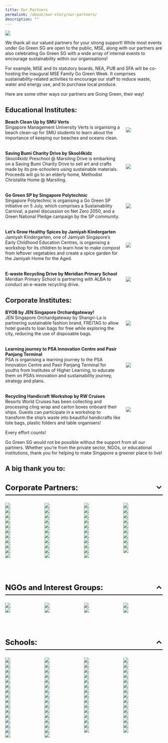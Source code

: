 ```yaml
---
title: Our Partners
permalink: /about/our-story/our-partners/
description: ""
---
```

![](/images/banner-about-us.png)

We thank all our valued partners for your strong support! 
While most events under Go Green SG are open to the public, MSE, along with our partners are also celebrating Go Green SG with a wide array of internal events to encourage sustainability within our organisations!

For example, MSE and its statutory boards, NEA, PUB and SFA will be co-hosting the inaugural MSE Family Go Green Week. It comprises sustainability-related activities to encourage our staff to reduce waste, water and energy use, and to purchase local produce. 

Here are some other ways our partners are Going Green, their way!

## Educational Institutes:
<style>
	.two-col {
		display: flex;
    flex-direction: column;
		gap: 2rem;
	}
	.two-col__item {
		display: flex;
		align-items: center;
		justify-content: space-between;
		flex-wrap: wrap;
		gap: 1rem;
	}
	.two-col__item__body {
		flex: 1 1 70%;
	}
	div.two-col__item__body p,
	div.two-col__item__body p.two-col__item__title {
		margin: 0;
	}
	.two-col__item__image {
	    flex: 1 1 20%;
	}
	.two-col__item__image img {
		max-width: 100px;
    margin-right: 0;
	}
	@media (max-width: 576px) {
		.two-col__item__body {
			flex: 1 1 100%;
		}
		.two-col__item__image {
			order: -1;
		}
		.two-col__item__image img {
			margin: auto;
		}
	}
</style>
<div class="two-col">
	<!-- Item 1 -->
	<div class="two-col__item">
		<div class="two-col__item__body">
			<p class="two-col__item__title"><strong>Beach Clean Up by SMU Verts</strong></p>
			<p>Singapore Management University Verts is organising a beach clean-up for SMU students to learn about the importance of keeping our beaches and oceans clean.</p>
		</div>
		<div class="two-col__item__image">
			<img src="/images/Our%20Partners/Special%20Mentions/educational-1.png">
		</div>
	</div>
	<!-- Item 2 -->
	<div class="two-col__item">
		<div class="two-col__item__body">
			<p class="two-col__item__title"><strong>Saving Bumi Charity Drive by Skool4kidz</strong></p>
			<p>Skool4kidz Preschool @ Marsiling Drive is embarking on a Saving Bumi Charity Drive to sell art and crafts made by its pre-schoolers using sustainable materials. Proceeds will go to an elderly home, Methodist Christalite Home @ Marsiling.</p>
		</div>
		<div class="two-col__item__image">
			<img src="/images/Our%20Partners/Special%20Mentions/educational-2.png">
		</div>
	</div>
	<!-- Item 3 -->
	<div class="two-col__item">
		<div class="two-col__item__body">
			<p class="two-col__item__title"><strong>Go Green SP by Singapore Polytechnic</strong></p>
			<p>Singapore Polytechnic is organising a Go Green SP initiative on 5 July, which comprises a Sustainability Carnival, a panel discussion on Net Zero 2050, and a Green National Pledge campaign by the SP community.</p>
		</div>
		<div class="two-col__item__image">
			<img src="/images/Our%20Partners/Special%20Mentions/educational-4.png">
		</div>
	</div>
	<!-- Item 4 -->
	<div class="two-col__item">
		<div class="two-col__item__body">
			<p class="two-col__item__title"><strong>Let’s Grow Healthy Spices by Jamiyah Kindergarten</strong></p>
			<p>Jamiyah Kindergarten, one of Jamiyah Singapore’s Early Childhood Education Centres, is organising a workshop for its children to learn how to make compost from leftover vegetables and create a spice garden for the Jamiyah Home for the Aged.</p>
		</div>
		<div class="two-col__item__image">
			<img src="/images/Our%20Partners/Special%20Mentions/educational-3.png">
		</div>
	</div>
	<!-- Item 5 -->
	<div class="two-col__item">
		<div class="two-col__item__body">
			<p class="two-col__item__title"><strong>E-waste Recycling Drive by Meridian Primary School</strong></p>
			<p>Meridian Primary School is partnering with ALBA to conduct an e-waste recycling drive.
			</p>
		</div>
		<div class="two-col__item__image">
			<img src="/images/Our%20Partners/Special%20Mentions/educational-5.png">
		</div>
	</div>
</div>

## Corporate Institutes:
<div class="two-col">
	<!-- Item 1 -->
	<div class="two-col__item">
		<div class="two-col__item__body">
			<p class="two-col__item__title"><strong>BYOB by JEN Singapore Orchardgateway!</strong></p>
			<p>JEN Singapore Orchardgateway by Shangri-La is partnering sustainable fashion brand, FREITAG to allow hotel guests to loan bags for free while exploring the city,  reducing the use of disposable bags.</p>
		</div>
		<div class="two-col__item__image">
			<img src="/images/Our%20Partners/Corporate/jen%20singapore.png">
		</div>
	</div>
	<!-- Item 2 -->
	<div class="two-col__item">
		<div class="two-col__item__body">
			<p class="two-col__item__title"><strong>Learning journey to PSA Innovation Centre and Pasir Panjang Terminal</strong></p>
			<p>PSA is organising a learning journey to the PSA Innovation Centre and Pasir Panjang Terminal for youths from Institutes of Higher Learning, to educate them on PSA’s innovation and sustainability journey, strategy and plans.</p>
		</div>
		<div class="two-col__item__image">
			<img src="/images/Our%20Partners/Corporate/psa%20corporation.png">
		</div>
	</div>
	<!-- Item 3 -->
	<div class="two-col__item">
		<div class="two-col__item__body">
			<p class="two-col__item__title"><strong>Recycling Handicraft Workshop by RW Cruises</strong></p>
			<p>Resorts World Cruises has been collecting and processing cling wrap and carton boxes onboard their ships. Guests can participate in a workshop to transform the ship’s waste into beautiful handicrafts like tote bags, plastic folders and table organisers!</p>
		</div>
		<div class="two-col__item__image">
			<img src="/images/Our%20Partners/Corporate/resort%20world%20cruises%20(rw%20cruises).png">
		</div>
	</div>
</div>


Every effort counts!

Go Green SG would not be possible without the support from all our partners. Whether you’re from the private sector, NGOs, or educational institutions, thank you for helping to make Singapore a greener place to live! 


## A big thank you to:
<style>
	.accordion {
		margin-bottom: 1.5rem;
	}
	
	.accordion .row {
		display: grid;
		grid-template-columns: repeat(4, 1fr);
		/* gap: .5rem; */
		margin: 0;
	}
	
	.accordion .row .col {
		width: 100%;
	}
	
	.accordion > .bp-accordion-header {
		background-color: transparent;
		padding-bottom: .5rem;
		border-bottom: 2px solid black;
		font-size: 24px;
	}
	
	.bp-accordion-body {
		margin-bottom: 5rem;
	}
	
	.accordion > .bp-accordion-header:hover {
		background-color: transparent;
	}
	
	.accordion > .bp-accordion-header > .bp-accordion-button {
		display: block;
		width: 100%;
		text-decoration: none;
		margin: 0;
		color: black;
	}
	
	.bp-accordion-button::before {
		content: "";
	}
	
	.bp-accordion-button.sgds-icon-plus {
		content: "";
	}
	
	.bp-accordion-button.sgds-icon-minus {
		content: "";
	}
	
	.bp-accordion-button-wrapper {
		display: flex;
		justify-content: space-between;
		align-items: center;
	}
	
	.arrow-icon {
		transition: all .5s;
		transform: rotate(180deg);
	}
	
	.accordion:first-child .arrow-icon {
		transform: rotate(0);
	}
	
	.bp-accordion-header:has( > .bp-accordion-button.sgds-icon-plus) .arrow-icon {
	transform: rotate(180deg);
	}
	
	.bp-accordion-header:has( > .bp-accordion-button.sgds-icon-minus) .arrow-icon {
	transform: rotate(0);
	}
</style>
 
<div class="accordion-container">
	<!-- Accordtion Item 1 -->
    <div class="accordion">
        <h3 class="bp-accordion-header">
            <a class="bp-accordion-button">
							<div class="bp-accordion-button-wrapper">
									<span>Corporate Partners:</span>
									<svg viewBox="0 0 24 24" height="24" width="24" xmlns="http://www.w3.org/2000/svg" class="arrow-icon"><g stroke-width="1" stroke="none" fill-rule="evenodd" fill="none" id="feArrowDown0"><g fill="currentColor" id="feArrowDown1"><path d="m6 7l6 6l6-6l2 2l-8 8l-8-8z" id="feArrowDown2"></path></g></g></svg>
							</div>
            </a>
        </h3>
						<!-- Accordion 1 - Body -->
            <div style="display: block" class="bp-accordion-body">
							<div class="row">
								<!-- Accordion Item 1 -->
								<div class="col is-one-quarter">
									<img src="/images/Our%20Partners/Corporate/gardens%20by%20the%20bay%201.png">
								</div>
								<!-- Accordion Item 2 -->
								<div class="col is-one-quarter">
									<img src="/images/Our%20Partners/Corporate/marina%20bay%20sands%202.png">
								</div>
								<!-- Accordion Item 3 -->
								<div class="col is-one-quarter">
									<img src="/images/Our%20Partners/Corporate/amazon.png">
								</div>
								<!-- Accordion Item 4 -->
								<div class="col is-one-quarter">
									<img src="/images/Our%20Partners/Corporate/asia%20pacific%20breweries.png">
								</div>
								<!-- Accordion Item 5 -->
								<div class="col is-one-quarter">
									<img src="/images/Our%20Partners/Corporate/castlery.png">
								</div>
								<!-- Accordion Item 6 -->
								<div class="col is-one-quarter">
									<img src="/images/Our%20Partners/Corporate/changi%20airport%20cycling.png">
								</div>
								<!-- Accordion Item 7 -->
								<div class="col is-one-quarter">
									<img src="/images/Our%20Partners/Corporate/city%20developments%20limited.png">
								</div>
								<!-- Accordion Item 8 -->
								<div class="col is-one-quarter">
									<img src="/images/Our%20Partners/Corporate/citysprouts.png">
								</div>
								<!-- Accordion Item 9 -->
								<div class="col is-one-quarter">
									<img src="/images/Our%20Partners/Corporate/comcrop.png">
								</div>
								<!-- Accordion Item 10 -->
								<div class="col is-one-quarter">
									<img src="/images/Our%20Partners/Corporate/fairmont%20swissotel%20joint.png">
								</div>
								<!-- Accordion Item 11 -->
								<div class="col is-one-quarter">
									<img src="/images/Our%20Partners/Corporate/foodpanda.png">
								</div>
								<!-- Accordion Item 12 -->
								<div class="col is-one-quarter">
									<img src="/images/Our%20Partners/Corporate/ginlee.png">
								</div>
								<!-- Accordion Item 13 -->
								<div class="col is-one-quarter">
									<img src="/images/Our%20Partners/Corporate/grab-logo.png">
								</div>
								<!-- Accordion Item 14 -->
								<div class="col is-one-quarter">
									<img src="/images/Our%20Partners/Corporate/greenscout.png">
								</div>
								<!-- Accordion Item 15 -->
								<div class="col is-one-quarter">
									<img src="/images/Our%20Partners/Corporate/green%20sproutz%20singapore.png">
								</div>
								<!-- Accordion Item 16 -->
								<div class="col is-one-quarter">
									<img src="/images/Our%20Partners/Corporate/holocene.png">
								</div>
								<!-- Accordion Item 17 -->
								<div class="col is-one-quarter">
									<img src="/images/Our%20Partners/Corporate/hotel%20indigo.png">
								</div>
								<!-- Accordion Item 18 -->
								<div class="col is-one-quarter">
									<img src="/images/Our%20Partners/Corporate/indie-singapore-tours.png">
								</div>
								<!-- Accordion Item 19 -->
								<div class="col is-one-quarter">
									<img src="/images/Our%20Partners/Corporate/intercontinental%20hotel.png">
								</div>
								<!-- Accordion Item 20 -->
								<div class="col is-one-quarter">
									<img src="/images/Our%20Partners/Corporate/invosystems.png">
								</div>
								<!-- Accordion Item 21 -->
								<div class="col is-one-quarter">
									<img src="/images/Our%20Partners/Corporate/jen%20singapore.png">
								</div>
								<!-- Accordion Item 22 -->
								<div class="col is-one-quarter">
									<img src="/images/Our%20Partners/Corporate/kowabunga!.png">
								</div>
								<!-- Accordion Item 23 -->
								<div class="col is-one-quarter">
									<img src="/images/Our%20Partners/Corporate/mandai wildlife group.png">
								</div>
								<!-- Accordion Item 24 -->
								<div class="col is-one-quarter">
									<img src="/images/Our%20Partners/Corporate/mount faber leisure group.png">
								</div>
								<!-- Accordion Item 25 -->
								<div class="col is-one-quarter">
									<img src="/images/Our%20Partners/Corporate/mr bucket chocolaterie.png">
								</div>
								<!-- Accordion Item 26 -->
								<div class="col is-one-quarter">
									<img src="/images/Our%20Partners/Corporate/otolith entertainment.png">
								</div>
								<!-- Accordion Item 27 -->
								<div class="col is-one-quarter">
									<img src="/images/Our%20Partners/Corporate/park royal on beach road.png">
								</div>
								<!-- Accordion Item 28 -->
								<div class="col is-one-quarter">
									<img src="/images/Our%20Partners/Corporate/pass it on.png">
								</div>
								<!-- Accordion Item 29 -->
								<div class="col is-one-quarter">
									<img src="/images/Our%20Partners/Corporate/psa corporation.png">
								</div>
								<!-- Accordion Item 30 -->
								<div class="col is-one-quarter">
									<img src="/images/Our%20Partners/Corporate/resort world cruises (rw cruises).png">
								</div>
								<!-- Accordion Item 31 -->
								<div class="col is-one-quarter">
									<img src="/images/Our%20Partners/Corporate/schneider electric.png">
								</div>
								<!-- Accordion Item 32 -->
								<div class="col is-one-quarter">
									<img src="/images/Our%20Partners/Corporate/sembcorp.png">
								</div>
								<!-- Accordion Item 33 -->
								<div class="col is-one-quarter">
									<img src="/images/Our%20Partners/Corporate/servier.png">
								</div>
								<!-- Accordion Item 34 -->
								<div class="col is-one-quarter">
									<img src="/images/Our%20Partners/Corporate/shangri-la singapore.png">
								</div>
								<!-- Accordion Item 35 -->
								<div class="col is-one-quarter">
									<img src="/images/Our%20Partners/Corporate/shimizu corporation.png">
								</div>
								<!-- Accordion Item 36 -->
								<div class="col is-one-quarter">
									<img src="/images/Our%20Partners/Corporate/susgain.png">
								</div>
								<!-- Accordion Item 37 -->
								<div class="col is-one-quarter">
									<img src="/images/Our%20Partners/Corporate/that wknd company.png">
								</div>
								<!-- Accordion Item 38 -->
								<div class="col is-one-quarter">
									<img src="/images/Our%20Partners/Corporate/the fullerton hotel singapore.png">
								</div>
								<!-- Accordion Item 39 -->
								<div class="col is-one-quarter">
									<img src="/images/Our%20Partners/Corporate/tribe-logo.png">
								</div>
								<!-- Accordion Item 40 -->
								<div class="col is-one-quarter">
									<img src="/images/Our%20Partners/Corporate/unabiz.png">
								</div>
								<!-- Accordion Item 41 -->
								<div class="col is-one-quarter">
									<img src="/images/Our%20Partners/Corporate/untamed path.png">
								</div>
								<!-- Accordion Item 42 -->
								<div class="col is-one-quarter">
									<img src="/images/Our%20Partners/Corporate/verizon communications.png">
								</div>
								<!-- Accordion Item 43 -->
								<div class="col is-one-quarter">
									<img src="/images/Our%20Partners/Corporate/young nautilus.png">
								</div>
							</div>
        </div>
    </div>
    <div class="accordion">
        <h3 class="bp-accordion-header">
					<a class="bp-accordion-button">
						<div class="bp-accordion-button-wrapper">
							<span>NGOs and Interest Groups:</span>
							<svg viewBox="0 0 24 24" height="24" width="24" xmlns="http://www.w3.org/2000/svg" class="arrow-icon"><g stroke-width="1" stroke="none" fill-rule="evenodd" fill="none" id="feArrowDown0"><g fill="currentColor" id="feArrowDown1"><path d="m6 7l6 6l6-6l2 2l-8 8l-8-8z" id="feArrowDown2"></path></g></g></svg>
						</div>
					</a>
        </h3>
				<div class="bp-accordion-body">
					<div class="row">
						<div class="col is-one-quarter">
							<img src="/images/Our%20Partners/NGOs%2C%20Interest%20Groups%20%26%20Others/champs%20for%20our%20environment.png">
						</div>
						<div class="col is-one-quarter">
							<img src="/images/Our%20Partners/NGOs%2C%20Interest%20Groups%20%26%20Others/divert%20for%202nd%20life.png">
						</div>
						<div class="col is-one-quarter">
							<img src="/images/Our%20Partners/NGOs%2C%20Interest%20Groups%20%26%20Others/living%20soil%20asia.png">
						</div>
						<div class="col is-one-quarter">
							<img src="/images/Our%20Partners/NGOs%2C%20Interest%20Groups%20%26%20Others/metta%20welfare%20association.png">
						</div>
						<div class="col is-one-quarter">
							<img src="/images/Our%20Partners/NGOs%2C%20Interest%20Groups%20%26%20Others/singapore%20fashion%20council.png">
						</div>
						<div class="col is-one-quarter">
							<img src="/images/Our%20Partners/NGOs%2C%20Interest%20Groups%20%26%20Others/singapore%20furniture%20industries%20council.png">
						</div>
						<div class="col is-one-quarter">
							<img src="/images/Our%20Partners/NGOs%2C%20Interest%20Groups%20%26%20Others/tanjong%20pagar%20town%20council.png">
						</div>
						<div class="col is-one-quarter">
							<img src="/images/Our%20Partners/NGOs%2C%20Interest%20Groups%20%26%20Others/unleash.png">
						</div>
					</div>
				</div>
    </div>
	<div class="accordion">
        <h3 class="bp-accordion-header">
					<a class="bp-accordion-button">
						<div class="bp-accordion-button-wrapper">
							<span>Schools:</span>
							<svg viewBox="0 0 24 24" height="24" width="24" xmlns="http://www.w3.org/2000/svg" class="arrow-icon"><g stroke-width="1" stroke="none" fill-rule="evenodd" fill="none" id="feArrowDown0"><g fill="currentColor" id="feArrowDown1"><path d="m6 7l6 6l6-6l2 2l-8 8l-8-8z" id="feArrowDown2"></path></g></g></svg>
						</div>
					</a>
        </h3>
				<div class="bp-accordion-body">
					<div class="row">
						<!-- Accordion Item 1 -->
						<div class="col is-one-quarter">
							<img src="/images/Our%20Partners/Educational%20Institutes/earth%20observatory%20of%20singapore%201.png">
						</div>
						<!-- Accordion Item 2 -->
						<div class="col is-one-quarter">
							<img src="/images/Our%20Partners/Educational%20Institutes/jamiyah%20kindergarten.png">
						</div>
						<!-- Accordion Item 3 -->
						<div class="col is-one-quarter">
							<img src="/images/Our%20Partners/Educational%20Institutes/marsiling%20secondary%20school%201.png">
						</div>
						<!-- Accordion Item 4 -->
						<div class="col is-one-quarter">
							<img src="/images/Our%20Partners/Educational%20Institutes/rp%20logo-cmyk-high-res%20(for%20light-colored%20bg).png">
						</div>
						<!-- Accordion Item 5 -->
						<div class="col is-one-quarter">
							<img src="/images/Our%20Partners/Educational%20Institutes/sp_marketing_logo_main_rgb_fullcolour_on_white_bg.png">
						</div>
						<!-- Accordion Item 6 -->
						<div class="col is-one-quarter">
							<img src="/images/Our%20Partners/Educational%20Institutes/agape%20little%20uni.png">
						</div>
						<!-- Accordion Item 7 -->
						<div class="col is-one-quarter">
							<img src="/images/Our%20Partners/Educational%20Institutes/ai%20tong%20school.png">
						</div>
						<!-- Accordion Item 8 -->
						<div class="col is-one-quarter">
							<img src="/images/Our%20Partners/Educational%20Institutes/apsn%20chaoyang%20school.png">
						</div>
						<!-- Accordion Item 9 -->
						<div class="col is-one-quarter">
							<img src="/images/Our%20Partners/Educational%20Institutes/averbel child development centre.png">
						</div>
						<!-- Accordion Item 10 -->
						<div class="col is-one-quarter">
							<img src="/images/Our%20Partners/Educational%20Institutes/casuarina primary school.png">
						</div>
						<!-- Accordion Item 11 -->
						<div class="col is-one-quarter">
							<img src="/images/Our%20Partners/Educational%20Institutes/cedar girls_ secondary school.png">
						</div>
						<!-- Accordion Item 12 -->
						<div class="col is-one-quarter">
							<img src="/images/Our%20Partners/Educational%20Institutes/centre for nature-based climate solutions nus.png">
						</div>
						<!-- Accordion Item 13 -->
						<div class="col is-one-quarter">
							<img src="/images/Our%20Partners/Educational%20Institutes/changkat primary school.png">
						</div>
						<!-- Accordion Item 14 -->
						<div class="col is-one-quarter">
							<img src="/images/Our%20Partners/Educational%20Institutes/chij st joseph_s convent.png">
						</div>
						<!-- Accordion Item 15 -->
						<div class="col is-one-quarter">
							<img src="/images/Our%20Partners/Educational%20Institutes/chij st nicholas girls_ school.png">
						</div>
						<!-- Accordion Item 16 -->
						<div class="col is-one-quarter">
							<img src="/images/Our%20Partners/Educational%20Institutes/chongzheng primary school.png">
						</div>
						<!-- Accordion Item 17 -->
						<div class="col is-one-quarter">
							<img src="/images/Our%20Partners/Educational%20Institutes/commonwealth secondary school.png">
						</div>
						<!-- Accordion Item 18 -->
						<div class="col is-one-quarter">
							<img src="/images/Our%20Partners/Educational%20Institutes/compassvale secondary school.png">
						</div>
						<!-- Accordion Item 19 -->
						<div class="col is-one-quarter">
							<img src="/images/Our%20Partners/Educational%20Institutes/fengshan primary school.png">
						</div>
						<!-- Accordion Item 20 -->
						<div class="col is-one-quarter">
							<img src="/images/Our%20Partners/Educational%20Institutes/fuhua primary school.png">
						</div>
						<!-- Accordion Item 21 -->
						<div class="col is-one-quarter">
							<img src="/images/Our%20Partners/Educational%20Institutes/greendale primary school.png">
						</div>
						<!-- Accordion Item 22 -->
						<div class="col is-one-quarter">
							<img src="/images/Our%20Partners/Educational%20Institutes/greenland childcare centre.png">
						</div>
						<!-- Accordion Item 23 -->
						<div class="col is-one-quarter">
							<img src="/images/Our%20Partners/Educational%20Institutes/greenwood primary school.png">
						</div>
						<!-- Accordion Item 24 -->
						<div class="col is-one-quarter">
							<img src="/images/Our%20Partners/Educational%20Institutes/hampton pre-school.png">
						</div>
						<!-- Accordion Item 25 -->
						<div class="col is-one-quarter">
							<img src="/images/Our%20Partners/Educational%20Institutes/hmps school logo.png">
						</div>
						<!-- Accordion Item 26 -->
						<div class="col is-one-quarter">
							<img src="/images/Our%20Partners/Educational%20Institutes/jurong primary school.png">
						</div>
						<!-- Accordion Item 27 -->
						<div class="col is-one-quarter">
							<img src="/images/Our%20Partners/Educational%20Institutes/learning vision @ changi business park.png">
						</div>
						<!-- Accordion Item 28 -->
						<div class="col is-one-quarter">
							<img src="/images/Our%20Partners/Educational%20Institutes/my world.png">
						</div>
						<!-- Accordion Item 29 -->
						<div class="col is-one-quarter">
							<img src="/images/Our%20Partners/Educational%20Institutes/mee toh school.png">
						</div>
						<!-- Accordion Item 30 -->
						<div class="col is-one-quarter">
							<img src="/images/Our%20Partners/Educational%20Institutes/meridian primary school.png">
						</div>
						<!-- Accordion Item 31 -->
						<div class="col is-one-quarter">
							<img src="/images/Our%20Partners/Educational%20Institutes/meridian secondary school.png">
						</div>
						<!-- Accordion Item 32 -->
						<div class="col is-one-quarter">
							<img src="/images/Our%20Partners/Educational%20Institutes/nan hua primary school.png">
						</div>
						<!-- Accordion Item 33 -->
						<div class="col is-one-quarter">
							<img src="/images/Our%20Partners/Educational%20Institutes/nanyang girls high school.png">
						</div>
						<!-- Accordion Item 34 -->
						<div class="col is-one-quarter">
							<img src="/images/Our%20Partners/Educational%20Institutes/naval base secondary school.png">
						</div>
						<!-- Accordion Item 35 -->
						<div class="col is-one-quarter">
							<img src="/images/Our%20Partners/Educational%20Institutes/nus college of design and engineering.png">
						</div>
						<!-- Accordion Item 36 -->
						<div class="col is-one-quarter">
							<img src="/images/Our%20Partners/Educational%20Institutes/nus ridge view residential college.png">
						</div>
						<!-- Accordion Item 37 -->
						<div class="col is-one-quarter">
							<img src="/images/Our%20Partners/Educational%20Institutes/nyp geo council.png">
						</div>
						<!-- Accordion Item 38 -->
						<div class="col is-one-quarter">
							<img src="/images/Our%20Partners/Educational%20Institutes/peicai secondary school.png">
						</div>
						<!-- Accordion Item 39 -->
						<div class="col is-one-quarter">
							<img src="/images/Our%20Partners/Educational%20Institutes/presbyterian high school.png">
						</div>
						<!-- Accordion Item 40 -->
						<div class="col is-one-quarter">
							<img src="/images/Our%20Partners/Educational%20Institutes/qihua primary.png">
						</div>
						<!-- Accordion Item 41 -->
						<div class="col is-one-quarter">
							<img src="/images/Our%20Partners/Educational%20Institutes/radin mas primary school.png">
						</div>
						<!-- Accordion Item 42 -->
						<div class="col is-one-quarter">
							<img src="/images/Our%20Partners/Educational%20Institutes/rainbow centre.png">
						</div>
						<!-- Accordion Item 43 -->
						<div class="col is-one-quarter">
							<img src="/images/Our%20Partners/Educational%20Institutes/sengkang primary school.png">
						</div>
						<!-- Accordion Item 44 -->
						<div class="col is-one-quarter">
							<img src="/images/Our%20Partners/Educational%20Institutes/singapore university of social sciences.png">
						</div>
						<!-- Accordion Item 45 -->
						<div class="col is-one-quarter">
							<img src="/images/Our%20Partners/Educational%20Institutes/skool4kidz preschool.png">
						</div>
						<!-- Accordion Item 46 -->
						<div class="col is-one-quarter">
							<img src="/images/Our%20Partners/Educational%20Institutes/smu verts.png">
						</div>
						<!-- Accordion Item 47 -->
						<div class="col is-one-quarter">
							<img src="/images/Our%20Partners/Educational%20Institutes/st andrew_s junior college.png">
						</div>
						<!-- Accordion Item 48 -->
						<div class="col is-one-quarter">
							<img src="/images/Our%20Partners/Educational%20Institutes/st anthony_s canossian secondary school.png">
						</div>
						<!-- Accordion Item 49 -->
						<div class="col is-one-quarter">
							<img src="/images/Our%20Partners/Educational%20Institutes/st anthony_s primary school.png">
						</div>
						<!-- Accordion Item 50 -->
						<div class="col is-one-quarter">
							<img src="/images/Our%20Partners/Educational%20Institutes/star learners childcare.png">
						</div>
						<!-- Accordion Item 51 -->
						<div class="col is-one-quarter">
							<img src="/images/Our%20Partners/Educational%20Institutes/sunflower preschool.png">
						</div>
						<!-- Accordion Item 52 -->
						<div class="col is-one-quarter">
							<img src="/images/Our%20Partners/Educational%20Institutes/swallows _ amazons kindergarten.png">
						</div>
						<!-- Accordion Item 53 -->
						<div class="col is-one-quarter">
							<img src="/images/Our%20Partners/Educational%20Institutes/tampines north primary school.png">
						</div>
						<!-- Accordion Item 54 -->
						<div class="col is-one-quarter">
							<img src="/images/Our%20Partners/Educational%20Institutes/tampines secondary school.png">
						</div>
						<!-- Accordion Item 55 -->
						<div class="col is-one-quarter">
							<img src="/images/Our%20Partners/Educational%20Institutes/telok kurau primary school.png">
						</div>
						<!-- Accordion Item 56 -->
						<div class="col is-one-quarter">
							<img src="/images/Our%20Partners/Educational%20Institutes/valour primary school.png">
						</div>
						<!-- Accordion Item 57 -->
						<div class="col is-one-quarter">
							<img src="/images/Our%20Partners/Educational%20Institutes/woodgrove secondary school.png">
						</div>
						<!-- Accordion Item 58 -->
						<div class="col is-one-quarter">
							<img src="/images/Our%20Partners/Educational%20Institutes/xingnan primary school.png">
						</div>
						<!-- Accordion Item 59 -->
						<div class="col is-one-quarter">
							<img src="/images/Our%20Partners/Educational%20Institutes/xishan primary school.png">
						</div>
						<!-- Accordion Item 60 -->
						<div class="col is-one-quarter">
							<img src="/images/Our%20Partners/Educational%20Institutes/yu neng primary school.png">
						</div>
						<!-- Accordion Item 61 -->
						<div class="col is-one-quarter">
							<img src="/images/Our%20Partners/Educational%20Institutes/yusof ishak secondary school.png">
						</div>
						<!-- Accordion Item 62 -->
						<div class="col is-one-quarter">
							<img src="/images/Our%20Partners/Educational%20Institutes/zhonghua secondary school.png">
						</div>
					</div>
        </div>
    </div>
</div>